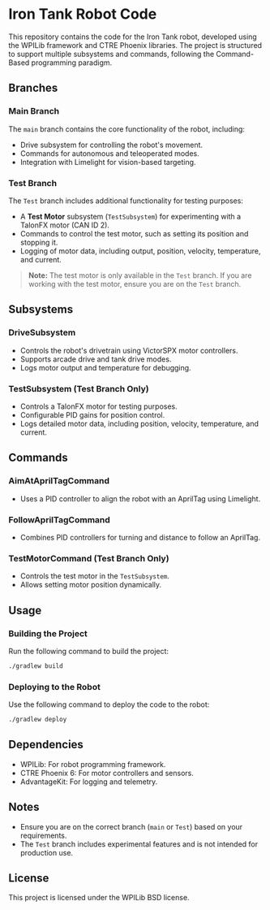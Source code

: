 # Iron Tank Robot Code

This repository contains the code for the Iron Tank robot, developed using the WPILib framework and CTRE Phoenix libraries. The project is structured to support multiple subsystems and commands, following the Command-Based programming paradigm.

## Branches

### Main Branch
The `main` branch contains the core functionality of the robot, including:
- Drive subsystem for controlling the robot's movement.
- Commands for autonomous and teleoperated modes.
- Integration with Limelight for vision-based targeting.

### Test Branch
The `Test` branch includes additional functionality for testing purposes:
- A **Test Motor** subsystem (`TestSubsystem`) for experimenting with a TalonFX motor (CAN ID 2).
- Commands to control the test motor, such as setting its position and stopping it.
- Logging of motor data, including output, position, velocity, temperature, and current.

> **Note:** The test motor is only available in the `Test` branch. If you are working with the test motor, ensure you are on the `Test` branch.


## Subsystems

### DriveSubsystem
- Controls the robot's drivetrain using VictorSPX motor controllers.
- Supports arcade drive and tank drive modes.
- Logs motor output and temperature for debugging.

### TestSubsystem (Test Branch Only)
- Controls a TalonFX motor for testing purposes.
- Configurable PID gains for position control.
- Logs detailed motor data, including position, velocity, temperature, and current.

## Commands

### AimAtAprilTagCommand
- Uses a PID controller to align the robot with an AprilTag using Limelight.

### FollowAprilTagCommand
- Combines PID controllers for turning and distance to follow an AprilTag.

### TestMotorCommand (Test Branch Only)
- Controls the test motor in the `TestSubsystem`.
- Allows setting motor position dynamically.

## Usage

### Building the Project
Run the following command to build the project:
```sh
./gradlew build
```

### Deploying to the Robot
Use the following command to deploy the code to the robot:
```sh
./gradlew deploy
```

## Dependencies
- WPILib: For robot programming framework.
- CTRE Phoenix 6: For motor controllers and sensors.
- AdvantageKit: For logging and telemetry.

## Notes
- Ensure you are on the correct branch (`main` or `Test`) based on your requirements.
- The `Test` branch includes experimental features and is not intended for production use.

## License
This project is licensed under the WPILib BSD license.

